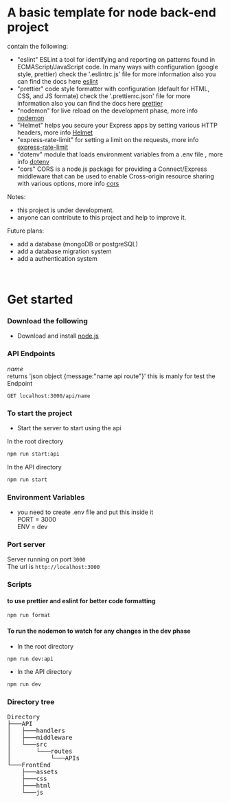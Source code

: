 # A basic template for node back-end project 

contain the following: 
- "eslint" ESLint a tool for identifying and reporting on patterns found in ECMAScript/JavaScript code. In many ways with configuration (google style, prettier) check the '.eslintrc.js' file for more information also you can find the docs here [eslint](https://eslint.org/)
- "prettier" code style formatter with configuration (default for HTML, CSS, and JS formate) check the '.prettierrc.json' file for more information also you can find the docs here [prettier](https://prettier.io/)
- "nodemon" for live reload on the development phase, more info [nodemon](https://www.npmjs.com/package/nodemon)
- "Helmet" helps you secure your Express apps by setting various HTTP headers, more info [Helmet](https://www.npmjs.com/package/helmet)
- "express-rate-limit" for setting a limit on the requests, more info [express-rate-limit](https://www.npmjs.com/package/express-rate-limit)
- "dotenv" module that loads environment variables from a .env file , more info [dotenv](https://www.npmjs.com/package/dotenv)
- "cors" CORS is a node.js package for providing a Connect/Express middleware that can be used to enable Cross-origin resource sharing with various options, more info [cors](https://www.npmjs.com/package/cors)

Notes:
- this project is under development.
- anyone can contribute to this project and help to improve it.

Future plans:
- add a database (mongoDB or postgreSQL)
- add a database migration system
- add a authentication system
<br />


# Get started
### Download the following
-   Download and install [node.js](https://nodejs.org/en/)

### API Endpoints
_name_ <br/>
returns 'json object {message:"name api route"}' this is manly for test the Endpoint
```http
GET localhost:3000/api/name
```


### To start the project 

- Start the server to start using the api
 
In the root directory
```bash
npm run start:api
```
In the API directory
```bash
npm run start
```


### Environment Variables

-  you need to create .env file and put this inside it<br />
    PORT = 3000<br />
    ENV = dev<br />

### Port server
Server running on port `3000` <br />
The url is `http://localhost:3000`<br />


### Scripts


#### to use prettier and eslint for better code formatting
```bash
npm run format
```

#### To run the nodemon to watch for any changes in the dev phase

- In the root directory
```bash
npm run dev:api
```
- In the API directory
```bash
npm run dev
```
### Directory tree
<pre>
Directory
├───API
│   ├───handlers
│   ├───middleware
│   └───src
│       └───routes
│           └───APIs
└───FrontEnd
    ├───assets
    ├───css
    ├───html
    └───js
</pre>